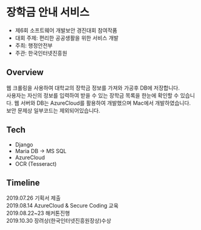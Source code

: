 # 장학금 안내 서비스
* 제6회 소프트웨어 개발보안 경진대회 참여작품
* 대회 주제: 편리한 공공생활을 위한 서비스 개발 
* 주최: 행정안전부    
* 주관: 한국인터넷진흥원
## Overview
웹 크롤링을 사용하여 대학교의 장학금 정보를 가져와 가공후 DB에 저장합니다.  
사용자는 자신의 정보를 입력하여 받을 수 있는 장학금 목록을 한눈에 확인할 수 있습니다.
웹 서버와 DB는 AzureCloud를 활용하여 개발했으며 Mac에서 개발하였습니다.    
보안 문제상 일부코드는 제외되어있습니다.
## Tech
* Django
* Maria DB -> MS SQL
* AzureCloud
* OCR (Tesseract)

## Timeline
2019.07.26     기획서 제출  
2019.08.14     AzureCloud & Secure Coding 교육  
2019.08.22~23  해커톤진행  
2019.10.30     장려상(한국인터넷진흥원장상)수상  
